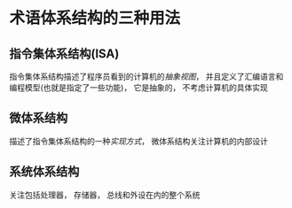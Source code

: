# 术语体系结构的三种用法

## 指令集体系结构(ISA)

指令集体系结构描述了程序员看到的计算机的*抽象视图*， 并且定义了汇编语言和编程模型(也就是指定了一些功能)， 它是抽象的， 不考虑计算机的具体实现



## 微体系结构

描述了指令集体系结构的一种*实现方式*， 微体系结构关注计算机的内部设计



## 系统体系结构

关注包括处理器， 存储器， 总线和外设在内的整个系统